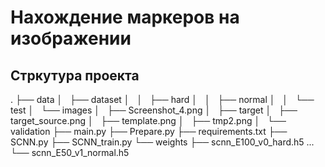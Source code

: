 # Нахождение маркеров на изображении
## Стркутура проекта 
.
├── data
│   ├── dataset
│   │   ├── hard
│   │   ├── normal
│   │   └── test
│   └── images
│       ├── Screenshot_4.png
│       ├── target
│       ├── target_source.png
│       ├── template.png
│       ├── tmp2.png
│       └── validation
├── main.py
├── Prepare.py
├── requirements.txt
├── SCNN.py
├── SCNN_train.py
└── weights
    ├── scnn_E100_v0_hard.h5
   ...
    └── scnn_E50_v1_normal.h5
